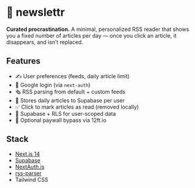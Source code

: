 # 📰 newslettr

**Curated procrastination.** A minimal, personalized RSS reader that shows you a fixed number of articles per day — once you click an article, it disappears, and isn’t replaced.

## Features

- ✍️ User preferences (feeds, daily article limit)
- 🔐 Google login (via `next-auth`)
- 🗞 RSS parsing from default + custom feeds
- 💾 Stores daily articles to Supabase per user
- ✅ Click to mark articles as read (removed locally)
- 🧱 Supabase + RLS for user-scoped data
- 🚫 Optional paywall bypass via 12ft.io

## Stack

- [Next.js 14](https://nextjs.org/)
- [Supabase](https://supabase.com/)
- [NextAuth.js](https://next-auth.js.org/)
- [rss-parser](https://www.npmjs.com/package/rss-parser)
- Tailwind CSS
